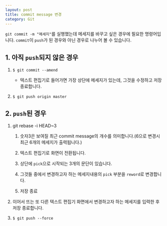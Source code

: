 ```yaml
---
layout: post
title: commit message 변경
category: Git
---
```


`git commit -m "메세지"`를 실행했는데 메세지를 바꾸고 싶은 경우에 필요한 명령어입니다. `commit`이 `push`가 된 경우와 아닌 경우로 나누어 볼 수 있습니다.

## 1. 아직 `push`되지 않은 경우

1. `$ git commit --amend`

    - 텍스트 편집기로 들어가면 가장 상단에 메세지가 있는데, 그것을 수정하고 저장종료합니다.

2. `$ git push origin master`

## 2. `push`된 경우

1. git rebase -i HEAD~3

    1. 숫자3은 보여질 최근 commit message의 개수를 의미합니다.(6으로 변경시 최근 6개의 메세지가 출력됩니다.)

    2. 텍스트 편집기로 화면이 전환됩니다.

    3. 상단에 `pick`으로 시작되는 3개의 문단이 있습니다.

    4. 그것들 중에서 변경하고자 하는 메세지내용의 `pick` 부분을 `reword`로 변경합니다.

    5. 저장 종료

2. 이어서 뜨는 또 다른 텍스트 편집기 화면에서 변경하고자 하는 메세지를 입력한 후 저장 종료합니다.

3. `$ git push --force`
